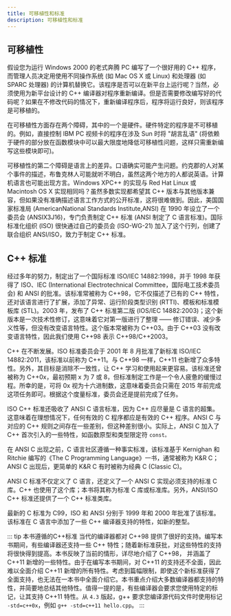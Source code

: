 ```yaml
---
title: 可移植性和标准
description: 可移植性和标准
---
```


## 可移植性

假设您为运行 Windows 2000 的老式奔腾 PC 编写了一个很好用的 C++ 程序，而管理人员决定用使用不同操作系统 (如 Mac OS X 或 Linux) 和处理器 (如 SPARC 处理器) 的计算机替换它。该程序是否可以在新平台上运行呢？当然，必须使用为新平台设计的 C++ 编译器对程序重新编译。但是否需要修改编写好的代码呢？如果在不修改代码的情况下，重新编译程序后，程序将运行良好，则该程序是可移植的。

在可移植性方面存在两个障碍，其中的一个是硬件。硬件特定的程序是不可移植的。例如，直接控制 IBM PC 视频卡的程序在涉及 Sun 时将 "胡言乱语" (将依赖于硬件的部分放在函数模块中可以最大限度地降低可移植性问题，这样只需重新编写这些模块即可)。

可移植性的第二个障碍是语言上的差异。口语确实可能产生问题。约克郡的人对某个事件的描述，布鲁克林人可能就听不明白，虽然这两个地方的人都说英语。计算机语言也可能出现方言。Windows XPC++ 的实现与 Red Hat Linux 或 Macintosh OS X 实现相同吗？虽然多数实现都希望其 C++ 版本与其他版本兼容，但如果没有准确描述语言工作方式的公开标准，这将很难做到。因此，美国国家标准局 (AmericanNational Standards Institute,ANSI) 在 1990 年设立了一个委员会 (ANSIX3J16)，专门负责制定 C++ 标准 (ANSI 制定了 C 语言标准)。国际标准化组织 (ISO) 很快通过自己的委员会 (ISO-WG-21) 加入了这个行列，创建了联合组织 ANSI/ISO，致力于制定 C++ 标准。

## C++ 标准

经过多年的努力，制定出了一个国际标准 ISO/IEC 14882:1998，并于 1998 年获得了 ISO、IEC (International Electrotechnical Committee，国际电工技术委员会) 和 ANSI 的批准。该标准常被称为 C++98，它不仅描述了已有的 C++ 特性，还对该语言进行了扩展，添加了异常、运行阶段类型识别 (RTTI)、模板和标准模板库 (STL)。2003 年，发布了 C++ 标准第二版 (IOS/IEC 14882:2003)；这个新版本是一次技术性修订，这意味着它对第一版进行了整理 —— 修订错误、减少多义性等，但没有改变语言特性。这个版本常被称为 C++03。由于 C++03 没有改变语言特性，因此我们使用 C++98 表示 C++98/C++2003。

C++ 在不断发展。ISO 标准委员会于 2001 年 8 月批准了新标准 ISO/IEC 14882:2011，该标准以前称为 C++11。与 C++98 一样，C++11 也新增了众多特性。另外，其目标是消除不一致性，让 C++ 学习和使用起来更容易。该标准还曾被称为 C++0x，最初预期 x 为 7 或 8，但标准制定工作是一个令人疲惫的缓慢过程。所幸的是，可将 0x 视为十六进制数，这意味着委员会只需在 2015 年前完成这项任务即可。根据这个度量标准，委员会还是提前完成了任务。

ISO C++ 标准还吸收了 ANSI C 语言标准，因为 C++ 应尽量是 C 语言的超集。这意味着在理想情况下，任何有效的 C 程序都应是有效的 C++ 程序。ANSI C 与对应的 C++ 规则之间存在一些差别，但这种差别很小。实际上，ANSI C 加入了 C++ 首次引入的一些特性，如函数原型和类型限定符 `const。`

在 ANSI C 出现之前，C 语言社区遵循一种事实标准，该标准基于 Kernighan 和 Ritchie 编写的《The C Programming Language》一书，通常被称为 K&R C；ANSI C 出现后，更简单的 K&R C 有时被称为经典 C (Classic C)。

ANSI C 标准不仅定义了 C 语言，还定义了一个 ANSI C 实现必须支持的标准 C 库。C++ 也使用了这个库；本书将其称为标准 C 库或标准库。另外，ANSI/ISO C++ 标准还提供了一个 C++ 标准类库。

最新的 C 标准为 C99，ISO 和 ANSI 分别于 1999 年和 2000 年批准了该标准。该标准在 C 语言中添加了一些 C++ 编译器支持的特性，如新的整型。

::: tip 本书遵循的C++标准
当代的编译器都对 C++98 提供了很好的支持。编写本书期间，有些编译器还支持一些 C++ 特性；随着新标准获批，对这些特性的支持将很快得到提高。本书反映了当前的情形，详尽地介绍了 C++98， 并涵盖了 C++11 新增的一些特性。由于在编写本书期间，对 C++11 的支持还不全面，因此难以全面介绍 C++11 新增的所有特性。考虑到篇幅限制，即使这个新标准获得了全面支持，也无法在一本书中全面介绍它。本书重点介绍大多数编译器都支持的特性，并简要地总结其他特性。值得一提的是，有些编译器会要求您使用特定的标记，让其支持 C++11 特性。从 `4.3` 版起，g++ 要求您编译源代码文件时使用标记 `-std=c++0x`，例如 `g++ -std=c++11 hello.cpp`。
:::
